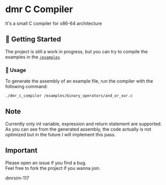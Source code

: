 # dmr C Compiler
It's a small C compiler for x86-64 architecture

## 🚀 Getting Started
The project is still a work in progress, but you can try to compile the examples in the [`/examples`](./examples)

### 🔧 Usage
To generate the assembly of an example file, run the compiler with the following command:

```sh
./dmr_c_compiler /examples/binary_operators/and_or_xor.c
```

## Note

Currently only int variable, expression and return statement are supported.
As you can see from the generated assembly, the code actually is not optimized but in the future I will implement this pass.

## Important
Please open an issue if you find a bug.\
Feel free to fork the project if you wanna join.

dmrsim-117
